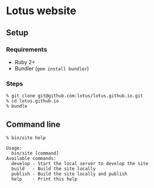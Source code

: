 # Lotus website

## Setup

### Requirements

  * Ruby 2+
  * Bundler (`gem install bundler`)

### Steps

```shell
% git clone git@github.com:lotus/lotus.github.io.git
% cd lotus.github.io
% bundle
```

## Command line

```shell
% bin/site help

Usage:
  bin/site [command]
Available commands:
  develop - Start the local server to develop the site
  build   - Build the site locally
  publish - Build the site locally and publish
  help    - Print this help
```
